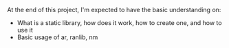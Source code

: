 At the end of this project, I'm expected to have the basic understanding on:

* What is a static library, how does it work, how to create one, and how to use it
* Basic usage of ar, ranlib, nm